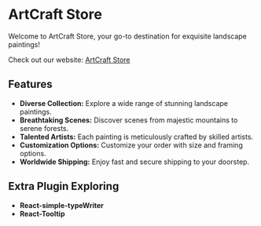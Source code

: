 # ArtCraft Store

Welcome to ArtCraft Store, your go-to destination for exquisite landscape paintings!

Check out our website: [ArtCraft Store](https://assignment-ten-ha.netlify.app/)

## Features

- **Diverse Collection:** Explore a wide range of stunning landscape paintings.
- **Breathtaking Scenes:** Discover scenes from majestic mountains to serene forests.
- **Talented Artists:** Each painting is meticulously crafted by skilled artists.
- **Customization Options:** Customize your order with size and framing options.
- **Worldwide Shipping:** Enjoy fast and secure shipping to your doorstep.

## Extra Plugin Exploring 
- **React-simple-typeWriter**
- **React-Tooltip**

